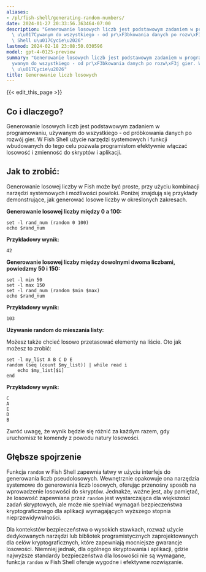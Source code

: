```yaml
---
aliases:
- /pl/fish-shell/generating-random-numbers/
date: 2024-01-27 20:33:56.363464-07:00
description: "Generowanie losowych liczb jest podstawowym zadaniem w programowaniu,\
  \ u\u017Cywanym do wszystkiego - od pr\xF3bkowania danych po rozw\xF3j gier. W Fish\
  \ Shell u\u017Cycie\u2026"
lastmod: 2024-02-18 23:08:50.030596
model: gpt-4-0125-preview
summary: "Generowanie losowych liczb jest podstawowym zadaniem w programowaniu, u\u017C\
  ywanym do wszystkiego - od pr\xF3bkowania danych po rozw\xF3j gier. W Fish Shell\
  \ u\u017Cycie\u2026"
title: Generowanie liczb losowych
---
```


{{< edit_this_page >}}

## Co i dlaczego?

Generowanie losowych liczb jest podstawowym zadaniem w programowaniu, używanym do wszystkiego - od próbkowania danych po rozwój gier. W Fish Shell użycie narzędzi systemowych i funkcji wbudowanych do tego celu pozwala programistom efektywnie włączać losowość i zmienność do skryptów i aplikacji.

## Jak to zrobić:

Generowanie losowej liczby w Fish może być proste, przy użyciu kombinacji narzędzi systemowych i możliwości powłoki. Poniżej znajdują się przykłady demonstrujące, jak generować losowe liczby w określonych zakresach.

**Generowanie losowej liczby między 0 a 100:**

```fish
set -l rand_num (random 0 100)
echo $rand_num
```

**Przykładowy wynik:**
```fish
42
```

**Generowanie losowej liczby między dowolnymi dwoma liczbami, powiedzmy 50 i 150:**

```fish
set -l min 50
set -l max 150
set -l rand_num (random $min $max)
echo $rand_num
```

**Przykładowy wynik:**
```fish
103
```

**Używanie random do mieszania listy:**

Możesz także chcieć losowo przetasować elementy na liście. Oto jak możesz to zrobić:

```fish
set -l my_list A B C D E
random (seq (count $my_list)) | while read i
    echo $my_list[$i]
end
```

**Przykładowy wynik:**
```fish
C
A
E
D
B
```

Zwróć uwagę, że wynik będzie się różnić za każdym razem, gdy uruchomisz te komendy z powodu natury losowości.

## Głębsze spojrzenie

Funkcja `random` w Fish Shell zapewnia łatwy w użyciu interfejs do generowania liczb pseudolosowych. Wewnętrznie opakowuje ona narzędzia systemowe do generowania liczb losowych, oferując przenośny sposób na wprowadzenie losowości do skryptów. Jednakże, ważne jest, aby pamiętać, że losowość zapewniana przez `random` jest wystarczająca dla większości zadań skryptowych, ale może nie spełniać wymagań bezpieczeństwa kryptograficznego dla aplikacji wymagających wyższego stopnia nieprzewidywalności.

Dla kontekstów bezpieczeństwa o wysokich stawkach, rozważ użycie dedykowanych narzędzi lub bibliotek programistycznych zaprojektowanych dla celów kryptograficznych, które zapewniają mocniejsze gwarancje losowości. Niemniej jednak, dla ogólnego skryptowania i aplikacji, gdzie najwyższe standardy bezpieczeństwa dla losowości nie są wymagane, funkcja `random` w Fish Shell oferuje wygodne i efektywne rozwiązanie.
